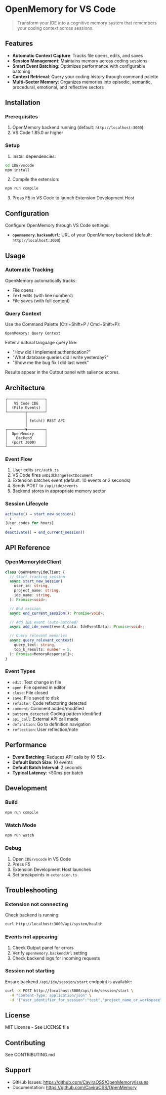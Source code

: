 # OpenMemory for VS Code

> Transform your IDE into a cognitive memory system that remembers your coding context across sessions.

## Features

- **Automatic Context Capture**: Tracks file opens, edits, and saves
- **Session Management**: Maintains memory across coding sessions
- **Smart Event Batching**: Optimizes performance with configurable batching
- **Context Retrieval**: Query your coding history through command palette
- **Multi-Sector Memory**: Organizes memories into episodic, semantic, procedural, emotional, and reflective sectors

## Installation

### Prerequisites

1. OpenMemory backend running (default: `http://localhost:3000`)
2. VS Code 1.85.0 or higher

### Setup

1. Install dependencies:

```bash
cd IDE/vscode
npm install
```

2. Compile the extension:

```bash
npm run compile
```

3. Press F5 in VS Code to launch Extension Development Host

## Configuration

Configure OpenMemory through VS Code settings:

- **`openmemory.backendUrl`**: URL of your OpenMemory backend (default: `http://localhost:3000`)

## Usage

### Automatic Tracking

OpenMemory automatically tracks:

- File opens
- Text edits (with line numbers)
- File saves (with full content)

### Query Context

Use the Command Palette (Ctrl+Shift+P / Cmd+Shift+P):

```
OpenMemory: Query Context
```

Enter a natural language query like:

- "How did I implement authentication?"
- "What database queries did I write yesterday?"
- "Show me the bug fix I did last week"

Results appear in the Output panel with salience scores.

## Architecture

```
┌─────────────────┐
│   VS Code IDE   │
│  (File Events)  │
└────────┬────────┘
         │
         │ fetch() REST API
         │
┌────────▼────────┐
│  OpenMemory     │
│    Backend      │
│  (port 3000)    │
└─────────────────┘
```

### Event Flow

1. User edits `src/auth.ts`
2. VS Code fires `onDidChangeTextDocument`
3. Extension batches event (default: 10 events or 2 seconds)
4. Sends POST to `/api/ide/events`
5. Backend stores in appropriate memory sector

### Session Lifecycle

```typescript
activate() → start_new_session()
  ↓
[User codes for hours]
  ↓
deactivate() → end_current_session()
```

## API Reference

### OpenMemoryIdeClient

```typescript
class OpenMemoryIdeClient {
  // Start tracking session
  async start_new_session(
    user_id: string,
    project_name: string,
    ide_name: string,
  ): Promise<void>;

  // End session
  async end_current_session(): Promise<void>;

  // Add IDE event (auto-batched)
  async add_ide_event(event_data: IdeEventData): Promise<void>;

  // Query relevant memories
  async query_relevant_context(
    query_text: string,
    top_k_results: number = 5,
  ): Promise<MemoryResponse[]>;
}
```

### Event Types

- `edit`: Text change in file
- `open`: File opened in editor
- `close`: File closed
- `save`: File saved to disk
- `refactor`: Code refactoring detected
- `comment`: Comment added/modified
- `pattern_detected`: Coding pattern identified
- `api_call`: External API call made
- `definition`: Go to definition navigation
- `reflection`: User reflection/note

## Performance

- **Event Batching**: Reduces API calls by 10-50x
- **Default Batch Size**: 10 events
- **Default Batch Interval**: 2 seconds
- **Typical Latency**: <50ms per batch

## Development

### Build

```bash
npm run compile
```

### Watch Mode

```bash
npm run watch
```

### Debug

1. Open `IDE/vscode` in VS Code
2. Press F5
3. Extension Development Host launches
4. Set breakpoints in `extension.ts`

## Troubleshooting

### Extension not connecting

Check backend is running:

```bash
curl http://localhost:3000/api/system/health
```

### Events not appearing

1. Check Output panel for errors
2. Verify `openmemory.backendUrl` setting
3. Check backend logs for incoming requests

### Session not starting

Ensure backend `/api/ide/session/start` endpoint is available:

```bash
curl -X POST http://localhost:3000/api/ide/session/start \
  -H "Content-Type: application/json" \
  -d '{"user_identifier_for_session":"test","project_name_or_workspace":"test","ide_name_and_version":"test"}'
```

## License

MIT License - See LICENSE file

## Contributing

See CONTRIBUTING.md

## Support

- GitHub Issues: https://github.com/CaviraOSS/OpenMemory/issues
- Documentation: https://github.com/CaviraOSS/OpenMemory
